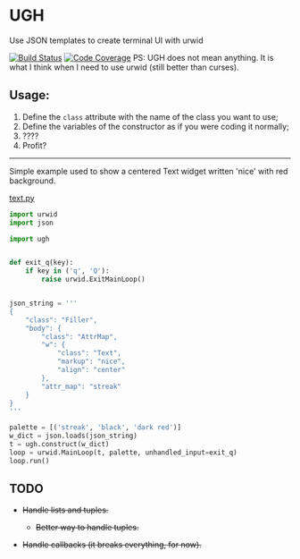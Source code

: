 # UGH
Use JSON templates to create terminal UI with urwid

[![Build Status](https://travis-ci.org/meyer1994/ugh.svg?branch=master)](https://travis-ci.org/meyer1994/ugh)
[![Code Coverage](https://codecov.io/gh/meyer1994/ugh/branch/master/graph/badge.svg)](https://codecov.io/gh/meyer1994/ugh)
PS: UGH does not mean anything. It is what I think when I need to use urwid (still better than curses).


## Usage:
1. Define the `class` attribute with the name of the class you want to use;
2. Define the variables of the constructor as if you were coding it normally;
3. ????
4. Profit?

---

Simple example used to show a centered Text widget written 'nice' with red
background.

[text.py](examples/text.py)
```python
import urwid
import json

import ugh


def exit_q(key):
    if key in ('q', 'Q'):
        raise urwid.ExitMainLoop()


json_string = '''
{
    "class": "Filler",
    "body": {
        "class": "AttrMap",
        "w": {
            "class": "Text",
            "markup": "nice",
            "align": "center"
        },
        "attr_map": "streak"
    }
}
'''

palette = [('streak', 'black', 'dark red')]
w_dict = json.loads(json_string)
t = ugh.construct(w_dict)
loop = urwid.MainLoop(t, palette, unhandled_input=exit_q)
loop.run()
```

## TODO
- ~~Handle lists and tuples.~~

   - ~~Better way to handle tuples.~~

- ~~Handle callbacks (it breaks everything, for now).~~

